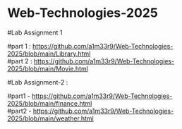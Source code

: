 # Web-Technologies-2025

#Lab Assignment 1

#part 1 : https://github.com/a1m33r9/Web-Technologies-2025/blob/main/Library.html       
#part 2 : https://github.com/a1m33r9/Web-Technologies-2025/blob/main/Movie.html

#Lab Assignment-2 :

#part1 - https://github.com/a1m33r9/Web-Technologies-2025/blob/main/finance.html        
#part2 - https://github.com/a1m33r9/Web-Technologies-2025/blob/main/weather.html
